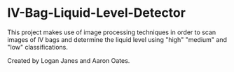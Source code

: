 # IV-Bag-Liquid-Level-Detector
This project makes use of image processing techniques in order to scan images of IV bags and determine the liquid level using "high" "medium" and "low" classifications.

Created by Logan Janes and Aaron Oates.
